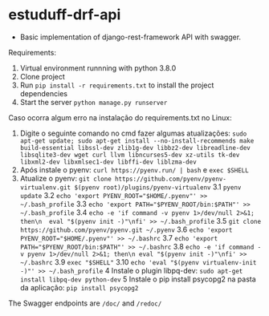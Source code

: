 # estuduff-drf-api

  - Basic implementation of django-rest-framework API with swagger.


Requirements:
  1. Virtual environment runnning with python 3.8.0
  2. Clone project
  3. Run `pip install -r requirements.txt` to install the project dependencies
  3. Start the server `python manage.py runserver`
  
Caso ocorra algum erro na instalação do requirements.txt no Linux:
  1. Digite o seguinte comando no cmd fazer algumas atualizações: `sudo apt-get update; sudo apt-get install --no-install-recommends make build-essential libssl-dev zlib1g-dev libbz2-dev libreadline-dev libsqlite3-dev wget curl llvm libncurses5-dev xz-utils tk-dev libxml2-dev libxmlsec1-dev libffi-dev liblzma-dev`
  2. Após instale o pyenv: `curl https://pyenv.run/ | bash` e `exec $SHELL`
  3. Atualize o pyenv: `git clone https://github.com/pyenv/pyenv-virtualenv.git $(pyenv root)/plugins/pyenv-virtualenv`
  3.1 `pyenv update`
  3.2 `echo 'export PYENV_ROOT="$HOME/.pyenv"' >> ~/.bash_profile`
  3.3 `echo 'export PATH="$PYENV_ROOT/bin:$PATH"' >> ~/.bash_profile`
  3.4 `echo -e 'if command -v pyenv 1>/dev/null 2>&1; then\n  eval "$(pyenv init -)"\nfi' >> ~/.bash_profile`
  3.5 `git clone https://github.com/pyenv/pyenv.git ~/.pyenv`
  3.6 `echo 'export PYENV_ROOT="$HOME/.pyenv"' >> ~/.bashrc`
  3.7 `echo 'export PATH="$PYENV_ROOT/bin:$PATH"' >> ~/.bashrc`
  3.8 `echo -e 'if command -v pyenv 1>/dev/null 2>&1; then\n eval "$(pyenv init -)"\nfi' >> ~/.bashrc`
  3.9 `exec "$SHELL"`
  3.10 `echo 'eval "$(pyenv virtualenv-init -)"' >> ~/.bash_profile`
  4 Instale o plugin libpq-dev: `sudo apt-get install libpq-dev python-dev`
  5 Instale o pip install psycopg2 na pasta da aplicação: `pip install psycopg2`
  
 
The Swagger endpoints are `/doc/` and `/redoc/`
